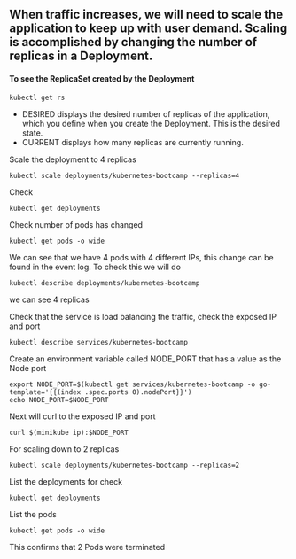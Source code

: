 ## When traffic increases, we will need to scale the application to keep up with user demand. Scaling is accomplished by changing the number of replicas in a Deployment.

#### To see the ReplicaSet created by the Deployment

```
kubectl get rs
```

* DESIRED displays the desired number of replicas of the application, which you define when you create the Deployment. This is the desired state.
* CURRENT displays how many replicas are currently running.

Scale the deployment to 4 replicas

```
kubectl scale deployments/kubernetes-bootcamp --replicas=4
```

Check
```
kubectl get deployments
```

Check number of pods has changed
```
kubectl get pods -o wide
```
We can see that we have 4 pods with 4 different IPs,
this change can be found in the event log. To check this we will do
```
kubectl describe deployments/kubernetes-bootcamp
```
we can see 4 replicas

Check that the service is load balancing the traffic, check the
exposed IP and port
```
kubectl describe services/kubernetes-bootcamp
```
Create an environment variable called NODE_PORT that has
a value as the Node port
```
export NODE_PORT=$(kubectl get services/kubernetes-bootcamp -o go-template='{{(index .spec.ports 0).nodePort}}')
echo NODE_PORT=$NODE_PORT
```
Next will curl to the exposed IP and port
```
curl $(minikube ip):$NODE_PORT
```
For scaling down to 2 replicas
```
kubectl scale deployments/kubernetes-bootcamp --replicas=2
```
List the deployments for check
```
kubectl get deployments
```
List the pods
```
kubectl get pods -o wide
```
This confirms that 2 Pods were terminated